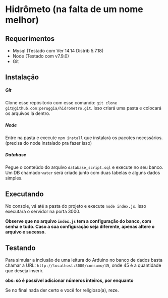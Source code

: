 # Hidrômeto (na falta de um nome melhor)

## Requerimentos
- Mysql (Testado com Ver 14.14 Distrib 5.7.18)
- Node (Testado com v7.9.0)
- Git

## Instalação
##### Git
Clone esse repósitorio com esse comando: `git clone git@github.com:peruggia/hidrometro.git`. Isso criará uma pasta e colocará os arquivos lá dentro.

##### Node
Entre na pasta e execute `npm install` que instalará os pacotes necessários. (precisa do node instalado pra fazer isso)

##### Database
Pegue o conteúdo do arquivo `database_script.sql` e execute no seu banco. Um DB chamado `water` será criado junto com duas tabelas e alguns dados simples.

## Executando
No console, vá até a pasta do projeto e execute `node index.js`.
Isso executará o servidor na porta 3000.

**Observe que no arquivo `index.js` tem a configuração do banco, com senha e tudo. Caso a sua configuração seja diferente, apenas altere o arquivo e sucesso.**

## Testando
Para simular a inclusão de uma leitura do Arduino no banco de dados basta chamar a URL: `http://localhost:3000/consumo/45`, onde 45 é a quantidade que deseja inserir.

**obs: só é possível adicionar números inteiros, por enquanto**

Se no final nada der certo e você for religioso(a), reze.
